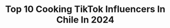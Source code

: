 ---
title: Top 10 Cooking TikTok Influencers In Chile In 2024
description: >-
  Find top cooking TikTok influencers in Chile in 2024. Most popular hashtags: #chile #cooking #fyp #foryou.
platform: TikTok
hits: 9
text_top: Identify the most popular TikTok profiles on inBeat.
text_bottom: inBeat holds 9 TikTok influencers like this in Chile for you to work with.
profiles:
  - username: "vegana_con_castanas"
    fullname: >-
      Vegana_con_castanas
    bio: >-
      Mi cuenta de dibujos otaku es @romimcam Ig: vegana_con_castanas
    location: "Chile"
    followers: 5951
    engagement: 1070
    commentsToLikes: 0.016673
    id: ckc36qjl7vm8l0j230l970aei
    verified: false
    hashtags: "#veganismo, #recetas, #loquecomoenundiavegano, #foodie"
  - username: "unas_loquillas"
    fullname: >-
      Maite y vane 
    bio: >-
      Chile📍 Punta Arenas ❄️ IG: _maaite_ // vane07cg
    location: "Chile"
    followers: 83200
    engagement: 1072
    commentsToLikes: 0.014752
    id: ckb9c1fbnypfs0j23cs9yvcac
    verified: false
    hashtags: "#zxcvb, #trend, #parati, #fail"
  - username: "andrealatorre45"
    fullname: >-
      Andrea Latorre
    bio: >-
      Mood cuarentena
    location: "Chile"
    followers: 8801
    engagement: 355
    commentsToLikes: 0.006002
    id: ckbfc9bpb4xk20j23zgs5bmkr
    verified: false
    hashtags: "#cocinando, #viral, #quarantine, #cooking"
  - username: "girasolesdemipais"
    fullname: >-
      Sabri 💛
    bio: >-
      TUTORIALES costura•jardinería•manualidades•recetas 🦋🌻
    location: "Chile"
    followers: 3978
    engagement: 921
    commentsToLikes: 0.077373
    id: ckbf07pdrlnjq0j2371lr7w3p
    verified: false
    hashtags: "#atrasoshein, #outfits, #diyclothing, #moda"
  - username: "franramirezc"
    fullname: >-
      Francisca Ramírez
    bio: >-
      
    location: "Chile"
    followers: 2847
    engagement: 632
    commentsToLikes: 0.009548
    id: ckbf8nde8z80l0j238lzc8xtk
    verified: false
    hashtags: "#fyp, #foryou, #parati, #tiktok"
  - username: "jfranciscoucarras"
    fullname: >-
      J Francisco U Carras
    bio: >-
      Sencillez, simplicidad,🌹🌹👈😘
    location: "Chile"
    followers: 10600
    engagement: 754
    commentsToLikes: 0.027715
    id: ck8rovu4xjexv0j78z9fectuq
    verified: false
    hashtags: "#vireal, #loveyou, #love, #lovely"
  - username: "ro_bless_"
    fullname: >-
      ro_bless_
    bio: >-
      Estudiante de Odontología- 20 años 😅 Recetas y humor 🙌🏻🍕
    location: "Chile"
    followers: 51100
    engagement: 806
    commentsToLikes: 0.017289
    id: cka6d74x16vi10i785b2x56dz
    verified: false
    hashtags: "#foryou, #food, #chile, #recetafacil"
  - username: "joshewoodz"
    fullname: >-
      Chico Bestia 🦁
    bio: >-
      Bad Boy... 🦁🇨🇱 Ig: Bestia_Kliao📸 Prisionero 228 🕺
    location: "Chile"
    followers: 26300
    engagement: 1698
    commentsToLikes: 0.037244
    id: ckbl50kd22ja00j23sofpo7sh
    verified: false
    hashtags: "#respondiendocomentarios, #storytime, #pov, #greenscreen"
  - username: "paulihormazabal"
    fullname: >-
      Pauli Hormazabal
    bio: >-
      Chile 🇨🇱 Spanglish 18+ I WILL DUET YOU
    location: "Chile"
    followers: 4538
    engagement: 1245
    commentsToLikes: 0.049919
    id: ckcpshdwmmsbf0j23dvdwtyu4
    verified: false
    hashtags: "#cute, #fun, #chile, #parati"
---